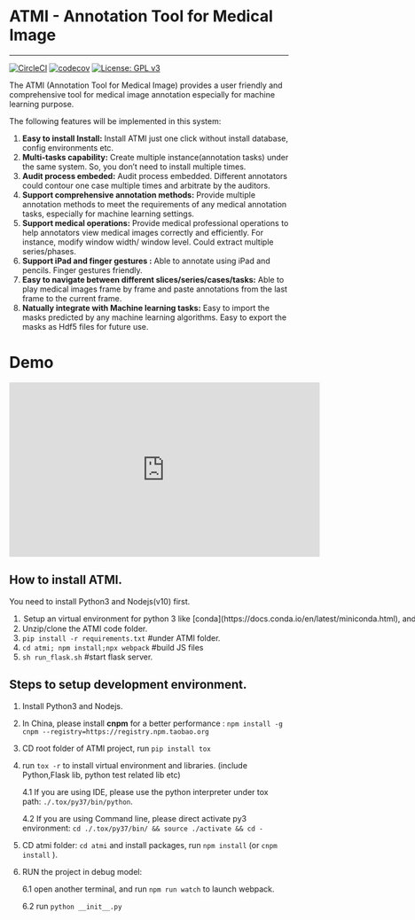 # ATMI - Annotation Tool for Medical Image 
--------------------------------------

[![CircleCI](https://circleci.com/gh/tommy-qichang/ATMI/tree/master.svg?style=shield)](https://circleci.com/gh/tommy-qichang/ATMI/tree/master)
[![codecov](https://codecov.io/gh/tommy-qichang/ATMI/branch/master/graph/badge.svg)](https://codecov.io/gh/tommy-qichang/ATMI)
[![License: GPL v3](https://img.shields.io/badge/License-GPLv3-blue.svg)](https://www.gnu.org/licenses/gpl-3.0)

The ATMI (Annotation Tool for Medical Image) provides a user friendly and comprehensive tool for medical image annotation especially for machine learning purpose. 

The following features will be implemented in this system:

1.	**Easy to install Install:** Install ATMI just one click without install database, config environments etc. 
2.	**Multi-tasks capability:** Create multiple instance(annotation tasks) under the same system. So, you don’t need to install multiple times.
3.	**Audit process embeded<under construction>:** Audit process embedded. Different annotators could contour one case multiple times and arbitrate by the auditors.
4.	**Support comprehensive annotation methods:** Provide multiple annotation methods to meet the requirements of any medical annotation tasks, especially for machine learning settings. 
5.	**Support medical operations:** Provide medical professional operations to help annotators view medical images correctly and efficiently. For instance, modify window width/ window level. Could extract multiple series/phases.
6.	**Support iPad and finger gestures :** Able to annotate using iPad and pencils. Finger gestures friendly.
7.	**Easy to navigate between different slices/series/cases/tasks:** Able to play medical images frame by frame and paste annotations from the last frame to the current frame.
8.  **Natually integrate with Machine learning tasks:** Easy to import the masks predicted by any machine learning algorithms. Easy to export the masks as Hdf5 files for future use.

# Demo

<iframe width="560" height="315" src="https://www.youtube.com/embed/e57JhhMpdKg" title="YouTube video player" frameborder="0" allow="accelerometer; autoplay; clipboard-write; encrypted-media; gyroscope; picture-in-picture" allowfullscreen></iframe>
    
    
## How to install ATMI.
You need to install Python3 and Nodejs(v10) first.
1. <option> Setup an virtual environment for python 3 like [conda](https://docs.conda.io/en/latest/miniconda.html), and activate. 
2. Unzip/clone the ATMI code folder.   
3. `pip install -r requirements.txt` #under ATMI folder.
4. `cd atmi; npm install;npx webpack`  #build JS files
5. `sh run_flask.sh` #start flask server.


## Steps to setup development environment.

1. Install Python3 and Nodejs.
2. In China, please install **cnpm** for a better performance : `npm install -g cnpm --registry=https://registry.npm.taobao.org`
3. CD root folder of ATMI project, run `pip install tox`
4. run `tox -r` to install virtual environment and libraries. (include Python,Flask lib, python test related lib etc)

    4.1 If you are using IDE, please use the python interpreter under tox path: `./.tox/py37/bin/python`.
    
    4.2 If you are using Command line, please direct activate py3 environment: `cd ./.tox/py37/bin/ && source ./activate && cd -`
    
    
5. CD atmi folder: `cd atmi` and install packages, run `npm install` (or `cnpm install` ).
6. RUN the project in debug model:

    6.1 open another terminal, and run `npm run watch` to launch webpack. 
    
    6.2 run `python __init__.py`


    
